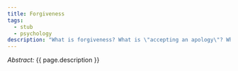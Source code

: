 ```yaml
---
title: Forgiveness
tags:
  - stub
  - psychology
description: "What is forgiveness? What is \"accepting an apology\"? What does it mean to \"forgive and forget\"? What is \"holding a grudge\"? What is \"letting something go\"?"
---
```


_Abstract:_ {{ page.description }}
